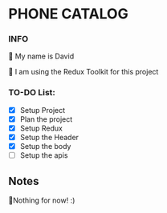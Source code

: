 # PHONE CATALOG

### INFO

🔹 My name is David

🔹 I am using the Redux Toolkit for this project

### TO-DO List:

- [x] Setup Project
- [x] Plan the project
- [x] Setup Redux
- [x] Setup the Header
- [x] Setup the body
- [ ] Setup the apis

## Notes

🔹Nothing for now! :)
